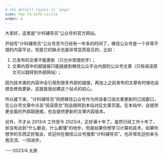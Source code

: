```yaml
---
# the default layout is 'page'
icon: fas fa-info-circle
order: 4
---
```


大家好，这里是“计科辅导员”公众号的官方网站。

开始写“计科辅导员”公众号至今已经有一年多的时间了，微信公众号是一个非常不错的内容平台，但是它的缺点也是非常显而易见的，比如：

1. 已发布的文章不能更新（只允许改错别字）；
2. 文章内容中的超链接只能链接到微信公众平台内部的公众号文章（只有阅读原文可以跳转到外部网站）；

因为技术类的内容中会引用到很多外部的链接，再加上之前发布的文章有时候也会想去修改更新，这就是我创建这个站点的初心。

所以接下来，“计科辅导员”将把微信公众号作为供读者订阅文章更新的订阅窗口，在公众号文章中点击“阅读原文”则会跳转到本站对应文章页面。在本站中，会提供更全面的外部超链接，也会提供更新的文章内容版本。

另外，不才从 2013/4 工作至今 2023/4，正好满十年了。虽然已经工作十年了，却没有达到“什么都会、什么都懂”的地步，但是如果你想学习计算机技术，如果你想学的东西正好我会，欢迎你在微信公众号搜索“计科辅导员”，也非常欢迎你来与我交流、一同进步。

----2023/4 太原
